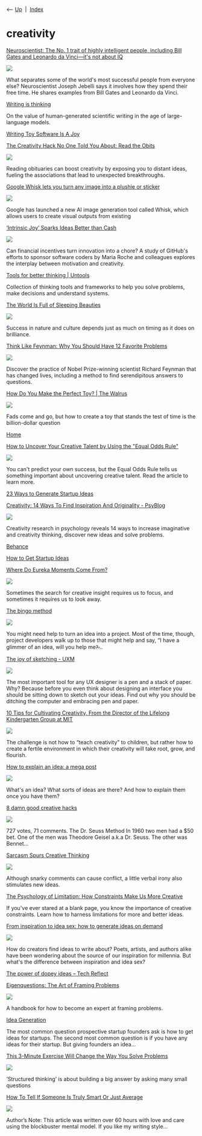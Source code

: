 <div class="nav">

⟵ [Up](index.html)  \|  [Index](index.html)

</div>

# creativity

<div class="cards">

<div class="card">

<div class="card-title">

[Neuroscientist: The No. 1 trait of highly intelligent people, including
Bill Gates and Leonardo da Vinci—it's not about
IQ](https://www.cnbc.com/2025/07/23/neuroscientist-the-no-1-trait-of-highly-intelligent-peoplelike-bill-gates-and-leonardo-da-vinci.html?utm_campaign=trueanthem&utm_content=makeit&utm_medium=social&utm_source=facebook&fbclid=IwY2xjawL84rJleHRuA2FlbQIxMQABHrgR8or-Zt-J8Xj_jdYd1-wctmfGPk9BZeTGku3BycBYK58VesS02LnqtCto_aem_t0rIofgm3Afxp1uHMEZHGQ)

</div>

<div class="card-image">

[![](https://image.cnbcfm.com/api/v1/image/108174550-1753108457085-GettyImages-2174052044.jpg?v=1753718244&w=720&h=405)](https://www.cnbc.com/2025/07/23/neuroscientist-the-no-1-trait-of-highly-intelligent-peoplelike-bill-gates-and-leonardo-da-vinci.html?utm_campaign=trueanthem&utm_content=makeit&utm_medium=social&utm_source=facebook&fbclid=IwY2xjawL84rJleHRuA2FlbQIxMQABHrgR8or-Zt-J8Xj_jdYd1-wctmfGPk9BZeTGku3BycBYK58VesS02LnqtCto_aem_t0rIofgm3Afxp1uHMEZHGQ)

</div>

What separates some of the world's most successful people from everyone
else? Neuroscientist Joseph Jebelli says it involves how they spend
their free time. He shares examples from Bill Gates and Leonardo da
Vinci.

</div>

<div class="card">

<div class="card-title">

[Writing is
thinking](https://www.nature.com/articles/s44222-025-00323-4)

</div>

On the value of human-generated scientific writing in the age of
large-language models.

</div>

<div class="card">

<div class="card-title">

[Writing Toy Software Is A
Joy](https://blog.jsbarretto.com/post/software-is-joy)

</div>

</div>

<div class="card">

<div class="card-title">

[The Creativity Hack No One Told You About: Read the
Obits](https://thereader.mitpress.mit.edu/the-creativity-hack-no-one-told-you-about-read-the-obits/)

</div>

<div class="card-image">

[![](https://thereader.mitpress.mit.edu/wp-content/uploads/2025/04/Obituaries.jpg)](https://thereader.mitpress.mit.edu/the-creativity-hack-no-one-told-you-about-read-the-obits/)

</div>

Reading obituaries can boost creativity by exposing you to distant
ideas, fueling the associations that lead to unexpected breakthroughs.

</div>

<div class="card">

<div class="card-title">

[Google Whisk lets you turn any image into a plushie or
sticker](https://dataconomy.com/2024/12/17/google-whisk-lets-you-turn-any-image-into-a-plushie-or-sticker/)

</div>

<div class="card-image">

[![](https://dataconomy.com/wp-content/uploads/2024/12/Google-Whisk-lets-you-turn-any-image-into-a-plushie-or-sticker_05.jpg)](https://dataconomy.com/2024/12/17/google-whisk-lets-you-turn-any-image-into-a-plushie-or-sticker/)

</div>

Google has launched a new AI image generation tool called Whisk, which
allows users to create visual outputs from existing

</div>

<div class="card">

<div class="card-title">

[‘Intrinsic Joy’ Sparks Ideas Better than
Cash](https://hbswk.hbs.edu/item/intrinsic-joy-sparks-ideas-better-than-cash)

</div>

<div class="card-image">

[![](https://www.hbs.edu/Style%20Library/api/resize.aspx?imgpath=https://hbswk.hbs.edu/PublishingImages/Roche_Innovation_1280x720.jpg&w=1200&h=630)](https://hbswk.hbs.edu/item/intrinsic-joy-sparks-ideas-better-than-cash)

</div>

Can financial incentives turn innovation into a chore? A study of
GitHub's efforts to sponsor software coders by Maria Roche and
colleagues explores the interplay between motivation and creativity.

</div>

<div class="card">

<div class="card-title">

[Tools for better thinking \| Untools](https://untools.co)

</div>

Collection of thinking tools and frameworks to help you solve problems,
make decisions and understand systems.

</div>

<div class="card">

<div class="card-title">

[The World Is Full of Sleeping
Beauties](https://nautil.us/the-world-is-full-of-sleeping-beauties-304237)

</div>

<div class="card-image">

[![](https://assets.nautil.us/sites/3/nautilus/jOYgwu0L-Courage_HERO.png?auto=compress&fm=png&ixlib=php-3.3.1)](https://nautil.us/the-world-is-full-of-sleeping-beauties-304237)

</div>

Success in nature and culture depends just as much on timing as it does
on brilliance.

</div>

<div class="card">

<div class="card-title">

[Think Like Feynman: Why You Should Have 12 Favorite
Problems](https://www.artofmanliness.com/character/advice/think-like-feynman-why-you-should-have-12-favorite-problems)

</div>

<div class="card-image">

[![](https://content.artofmanliness.com/uploads/2023/05/think-5-blank.jpg)](https://www.artofmanliness.com/character/advice/think-like-feynman-why-you-should-have-12-favorite-problems)

</div>

Discover the practice of Nobel Prize-winning scientist Richard Feynman
that has changed lives, including a method to find serendipitous answers
to questions.

</div>

<div class="card">

<div class="card-title">

[How Do You Make the Perfect Toy? \| The
Walrus](https://thewalrus.ca/how-do-you-make-the-perfect-toy)

</div>

<div class="card-image">

[![](https://walrus-assets.s3.amazonaws.com/img/Braga_Toys_1200_01.jpg)](https://thewalrus.ca/how-do-you-make-the-perfect-toy)

</div>

Fads come and go, but how to create a toy that stands the test of time
is the billion-dollar question

</div>

<div class="card">

<div class="card-title">

[Home](http://gamestorming.com)

</div>

</div>

<div class="card">

<div class="card-title">

[How to Uncover Your Creative Talent by Using the "Equal Odds
Rule"](http://jamesclear.com/equal-odds)

</div>

<div class="card-image">

[![](https://jamesclear.com/wp-content/uploads/2014/09/creative-genius.jpg)](http://jamesclear.com/equal-odds)

</div>

You can't predict your own success, but the Equal Odds Rule tells us
something important about uncovering creative talent. Read the article
to learn more.

</div>

<div class="card">

<div class="card-title">

[23 Ways to Generate Startup
Ideas](http://www.startuprob.com/23-ways-to-generate-startup-ideas)

</div>

</div>

<div class="card">

<div class="card-title">

[Creativity: 14 Ways To Find Inspiration And Originality -
PsyBlog](http://www.spring.org.uk/2010/03/boost-creativity-7-unusual-psychological-techniques.php)

</div>

<div class="card-image">

[![](https://www.spring.org.uk/images/Creativity-1.jpg)](http://www.spring.org.uk/2010/03/boost-creativity-7-unusual-psychological-techniques.php)

</div>

Creativity research in psychology reveals 14 ways to increase
imaginative and creativity thinking, discover new ideas and solve
problems.

</div>

<div class="card">

<div class="card-title">

[Behance](http://99u.com/articles/7269/Picasso-Kepler-and-the-Benefits-of-Being-an-Expert-Generalist)

</div>

</div>

<div class="card">

<div class="card-title">

[How to Get Startup Ideas](http://paulgraham.com/startupideas.html)

</div>

</div>

<div class="card">

<div class="card-title">

[Where Do Eureka Moments Come
From?](http://www.newyorker.com/science/maria-konnikova/where-do-eureka-moments-come-from)

</div>

<div class="card-image">

[![](https://media.newyorker.com/photos/59096db4c14b3c606c107864/16:9/w_1280,c_limit/konnikova-creativity-580.jpg)](http://www.newyorker.com/science/maria-konnikova/where-do-eureka-moments-come-from)

</div>

Sometimes the search for creative insight requires us to focus, and
sometimes it requires us to look away.

</div>

<div class="card">

<div class="card-title">

[The bingo
method](http://sethgodin.typepad.com/seths_blog/2017/04/the-bingo-method.html)

</div>

<div class="card-image">

[![](https://seths.blog/wp-content/uploads/2018/05/sethgodin_09.jpg)](http://sethgodin.typepad.com/seths_blog/2017/04/the-bingo-method.html)

</div>

You might need help to turn an idea into a project. Most of the time,
though, project developers walk up to those that might help and say, “I
have a glimmer of an idea, will you help me?̶…

</div>

<div class="card">

<div class="card-title">

[The joy of sketching - UXM](http://www.uxforthemasses.com/sketching)

</div>

<div class="card-image">

[![](https://www.uxforthemasses.com/wp-content/uploads/2010/07/Joy-sketching-min.jpg)](http://www.uxforthemasses.com/sketching)

</div>

The most important tool for any UX designer is a pen and a stack of
paper. Why? Because before you even think about designing an interface
you should be sitting down to sketch out your ideas. Find out why you
should be ditching the computer and embracing pen and paper.

</div>

<div class="card">

<div class="card-title">

[10 Tips for Cultivating Creativity, From the Director of the Lifelong
Kindergarten Group at
MIT](https://getpocket.com/explore/item/ten-tips-for-cultivating-creativity-from-the-director-of-the-lifelong-kindergarten-group-at-mit)

</div>

<div class="card-image">

[![](https://pocket-image-cache.com/1200x/filters:format(jpg):extract_focal()/https%3A%2F%2Fthereader.mitpress.mit.edu%2Fwp-content%2Fuploads%2F2020%2F02%2Flede-image-legos-700x420.jpg)](https://getpocket.com/explore/item/ten-tips-for-cultivating-creativity-from-the-director-of-the-lifelong-kindergarten-group-at-mit)

</div>

The challenge is not how to “teach creativity” to children, but rather
how to create a fertile environment in which their creativity will take
root, grow, and flourish.

</div>

<div class="card">

<div class="card-title">

[How to explain an idea: a mega
post](https://www.markpollard.net/how-to-explain-an-idea)

</div>

<div class="card-image">

[![](https://www.markpollard.net/uploads/idea-writeup-template.jpeg)](https://www.markpollard.net/how-to-explain-an-idea)

</div>

What's an idea? What sorts of ideas are there? And how to explain them
once you have them?

</div>

<div class="card">

<div class="card-title">

[8 damn good creative
hacks](https://www.reddit.com/r/Entrepreneur/comments/nig4p6/8_damn_good_creative_hacks)

</div>

<div class="card-image">

[![](https://share.redd.it/preview/post/nig4p6)](https://www.reddit.com/r/Entrepreneur/comments/nig4p6/8_damn_good_creative_hacks)

</div>

727 votes, 71 comments. The Dr. Seuss Method In 1960 two men had a \$50
bet. One of the men was Theodore Geisel a.k.a Dr. Seuss. The other was
Bennet…

</div>

<div class="card">

<div class="card-title">

[Sarcasm Spurs Creative
Thinking](https://getpocket.com/explore/item/sarcasm-spurs-creative-thinking)

</div>

<div class="card-image">

[![](https://pocket-image-cache.com/1200x/filters:format(jpg):extract_focal()/https%3A%2F%2Fpocket-syndicated-images.s3.amazonaws.com%2Farticles%2F5998%2F1611625189_GettyImages-1149514063.jpg)](https://getpocket.com/explore/item/sarcasm-spurs-creative-thinking)

</div>

Although snarky comments can cause conflict, a little verbal irony also
stimulates new ideas.

</div>

<div class="card">

<div class="card-title">

[The Psychology of Limitation: How Constraints Make Us More
Creative](https://blog.bufferapp.com/7-examples-of-how-creative-constraints-can-lead-to-amazing-work&ust=1560104325212000)

</div>

If you've ever stared at a blank page, you know the importance of
creative constraints. Learn how to harness limitations for more and
better ideas.

</div>

<div class="card">

<div class="card-title">

[From inspiration to idea sex: how to generate ideas on
demand](https://nesslabs.com/inspiration-to-idea-sex)

</div>

<div class="card-image">

[![](https://nesslabs.com/wp-content/uploads/2020/06/inspiration-idea-sex-muses.png)](https://nesslabs.com/inspiration-to-idea-sex)

</div>

How do creators find ideas to write about? Poets, artists, and authors
alike have been wondering about the source of our inspiration for
millennia. But what's the difference between inspiration and idea sex?

</div>

<div class="card">

<div class="card-title">

[The power of dopey ideas – Tech
Reflect](https://techreflect.net/2020/07/15/the-power-of-dopey-ideas)

</div>

</div>

<div class="card">

<div class="card-title">

[Eigenquestions: The Art of Framing
Problems](https://coda.io/@shishir/eigenquestions-the-art-of-framing-problems)

</div>

<div class="card-image">

[![](https://codaio.imgix.net/docs/QnxKKTYZ4r/blobs/bl-u1CaiDSDcT/2561934b3ba211416e1073ec94427701719c07bc1b4783982571a2e79059bf069d043e858f1dd853b3ac092f19fc15532e473068ad7d9980b4877710e914dc2bbf43178bc4383c17085187ab9ed6b96543ddf9333773c60b6f79973cdac014d9907d57de?fit=crop&ar=1.91%3A1&fm=jpg)](https://coda.io/@shishir/eigenquestions-the-art-of-framing-problems)

</div>

A handbook for how to become an expert at framing problems.

</div>

<div class="card">

<div class="card-title">

[Idea Generation](https://blog.samaltman.com/idea-generation)

</div>

The most common question prospective startup founders ask is how to get
ideas for startups. The second most common question is if you have any
ideas for their startup. But giving founders an idea...

</div>

<div class="card">

<div class="card-title">

[This 3-Minute Exercise Will Change the Way You Solve
Problems](https://forge.medium.com/learn-structured-thinking-in-3-minutes-550a2dc2123c)

</div>

<div class="card-image">

[![](https://miro.medium.com/v2/resize:fill:1200:632/g:fp:0.38:0.28/1*mEK6L8YDCi3ET75P4rb-Yw.jpeg)](https://forge.medium.com/learn-structured-thinking-in-3-minutes-550a2dc2123c)

</div>

‘Structured thinking’ is about building a big answer by asking many
small questions

</div>

<div class="card">

<div class="card-title">

[How To Tell If Someone Is Truly Smart Or Just
Average](https://medium.com/the-mission/how-to-tell-if-someone-is-truly-smart-or-just-average-a2f0bcac5db2)

</div>

<div class="card-image">

[![](https://miro.medium.com/v2/resize:fit:895/1*pyJ7T5Il6J4BhM-hUf6w5Q.jpeg)](https://medium.com/the-mission/how-to-tell-if-someone-is-truly-smart-or-just-average-a2f0bcac5db2)

</div>

Author’s Note: This article was written over 60 hours with love and care
using the blockbuster mental model. If you like my writing style…

</div>

</div>
